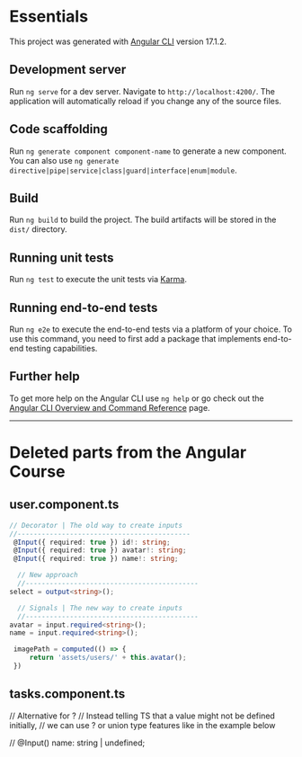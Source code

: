 # Essentials

This project was generated with [Angular CLI](https://github.com/angular/angular-cli) version 17.1.2.

## Development server

Run `ng serve` for a dev server. Navigate to `http://localhost:4200/`. The application will automatically reload if you change any of the source files.

## Code scaffolding

Run `ng generate component component-name` to generate a new component. You can also use `ng generate directive|pipe|service|class|guard|interface|enum|module`.

## Build

Run `ng build` to build the project. The build artifacts will be stored in the `dist/` directory.

## Running unit tests

Run `ng test` to execute the unit tests via [Karma](https://karma-runner.github.io).

## Running end-to-end tests

Run `ng e2e` to execute the end-to-end tests via a platform of your choice. To use this command, you need to first add a package that implements end-to-end testing capabilities.

## Further help

To get more help on the Angular CLI use `ng help` or go check out the [Angular CLI Overview and Command Reference](https://angular.io/cli) page.

---

# Deleted parts from the Angular Course

## user.component.ts

```ts
// Decorator | The old way to create inputs
//-------------------------------------------
 @Input({ required: true }) id!: string;
 @Input({ required: true }) avatar!: string;
 @Input({ required: true }) name!: string;

  // New approach
  //-------------------------------------------
select = output<string>();

  // Signals | The new way to create inputs
  //-------------------------------------------
avatar = input.required<string>();
name = input.required<string>();

 imagePath = computed(() => {
     return 'assets/users/' + this.avatar();
 })
```

## tasks.component.ts

  // Alternative for ?
  // Instead telling TS that a value might not be defined initially,
  // we can use ? or union type features like in the example below

  // @Input() name: string | undefined;
  
